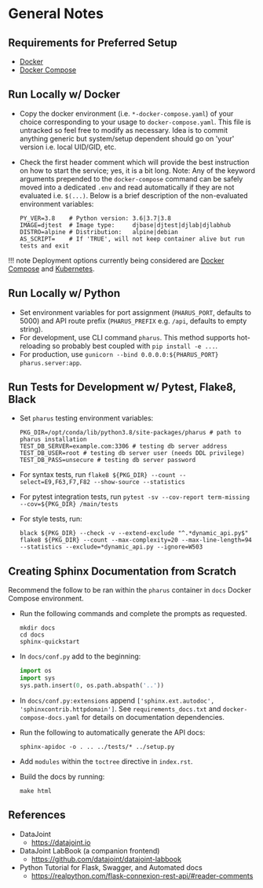 # General Notes

## Requirements for Preferred Setup

- [Docker](https://docs.docker.com/get-docker/)
- [Docker Compose](https://docs.docker.com/compose/install/)

## Run Locally w/ Docker

- Copy the docker environment (i.e. `*-docker-compose.yaml`) of your
  choice corresponding to your usage to `docker-compose.yaml`. This
  file is untracked so feel free to modify as necessary. Idea is to
  commit anything generic but system/setup dependent should go on
  \'your\' version i.e. local UID/GID, etc.

- Check the first header comment which will provide the best
  instruction on how to start the service; yes, it is a bit long.
  Note: Any of the keyword arguments prepended to the `docker-compose`
  command can be safely moved into a dedicated `.env` and read
  automatically if they are not evaluated i.e. `$(...)`. Below is a
  brief description of the non-evaluated environment variables:

  ```console
  PY_VER=3.8    # Python version: 3.6|3.7|3.8
  IMAGE=djtest  # Image type:     djbase|djtest|djlab|djlabhub
  DISTRO=alpine # Distribution:   alpine|debian
  AS_SCRIPT=    # If 'TRUE', will not keep container alive but run tests and exit
  ```

!!! note
    Deployment options currently being considered are [Docker
    Compose](https://docs.docker.com/compose/install/) and
    [Kubernetes](https://kubernetes.io/docs/tutorials/kubernetes-basics/).

## Run Locally w/ Python

- Set environment variables for port assignment (`PHARUS_PORT`,
  defaults to 5000) and API route prefix (`PHARUS_PREFIX` e.g. `/api`,
  defaults to empty string).
- For development, use CLI command `pharus`. This method supports
  hot-reloading so probably best coupled with `pip install -e ...`.
- For production, use
  `gunicorn --bind 0.0.0.0:${PHARUS_PORT} pharus.server:app`.

## Run Tests for Development w/ Pytest, Flake8, Black

- Set `pharus` testing environment variables:

  ```console
  PKG_DIR=/opt/conda/lib/python3.8/site-packages/pharus # path to pharus installation
  TEST_DB_SERVER=example.com:3306 # testing db server address
  TEST_DB_USER=root # testing db server user (needs DDL privilege)
  TEST_DB_PASS=unsecure # testing db server password
  ```

- For syntax tests, run
  `flake8 ${PKG_DIR} --count --select=E9,F63,F7,F82 --show-source --statistics`

- For pytest integration tests, run
  `pytest -sv --cov-report term-missing --cov=${PKG_DIR} /main/tests`

- For style tests, run:

  ```console
  black ${PKG_DIR} --check -v --extend-exclude "^.*dynamic_api.py$"
  flake8 ${PKG_DIR} --count --max-complexity=20 --max-line-length=94 --statistics --exclude=*dynamic_api.py --ignore=W503
  ```

## Creating Sphinx Documentation from Scratch

Recommend the follow to be ran within the `pharus` container in `docs`
Docker Compose environment.

- Run the following commands and complete the prompts as requested.

  ```console
  mkdir docs
  cd docs
  sphinx-quickstart
  ```

- In `docs/conf.py` add to the beginning:

  ```python
  import os
  import sys
  sys.path.insert(0, os.path.abspath('..'))
  ```

- In `docs/conf.py:extensions` append
  `['sphinx.ext.autodoc', 'sphinxcontrib.httpdomain']`. See
  `requirements_docs.txt` and `docker-compose-docs.yaml` for details
  on documentation dependencies.

- Run the following to automatically generate the API docs:

  ```console
  sphinx-apidoc -o . .. ../tests/* ../setup.py
  ```

- Add `modules` within the `toctree` directive in `index.rst`.

- Build the docs by running:

  ```console
  make html
  ```

## References

- DataJoint
  - <https://datajoint.io>
- DataJoint LabBook (a companion frontend)
  - <https://github.com/datajoint/datajoint-labbook>
- Python Tutorial for Flask, Swagger, and Automated docs
  - <https://realpython.com/flask-connexion-rest-api/#reader-comments>
